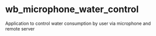 # wb_microphone_water_control
Application to control water consumption by user via microphone and remote server
